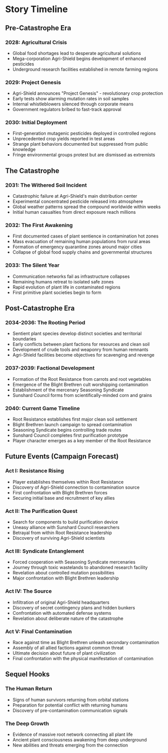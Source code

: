 # Story Timeline

## Pre-Catastrophe Era

### 2028: Agricultural Crisis
- Global food shortages lead to desperate agricultural solutions
- Mega-corporation Agri-Shield begins development of enhanced pesticides
- Underground research facilities established in remote farming regions

### 2029: Project Genesis
- Agri-Shield announces "Project Genesis" - revolutionary crop protection
- Early tests show alarming mutation rates in soil samples
- Internal whistleblowers silenced through corporate means
- Government regulators bribed to fast-track approval

### 2030: Initial Deployment
- First-generation mutagenic pesticides deployed in controlled regions
- Unprecedented crop yields reported in test areas
- Strange plant behaviors documented but suppressed from public knowledge
- Fringe environmental groups protest but are dismissed as extremists

## The Catastrophe

### 2031: The Withered Soil Incident
- Catastrophic failure at Agri-Shield's main distribution center
- Experimental concentrated pesticide released into atmosphere
- Global weather patterns spread the compound worldwide within weeks
- Initial human casualties from direct exposure reach millions

### 2032: The First Awakening
- First documented cases of plant sentience in contamination hot zones
- Mass evacuation of remaining human populations from rural areas
- Formation of emergency quarantine zones around major cities
- Collapse of global food supply chains and governmental structures

### 2033: The Silent Year
- Communication networks fail as infrastructure collapses
- Remaining humans retreat to isolated safe zones
- Rapid evolution of plant life in contaminated regions
- First primitive plant societies begin to form

## Post-Catastrophe Era

### 2034-2036: The Rooting Period
- Sentient plant species develop distinct societies and territorial boundaries
- Early conflicts between plant factions for resources and clean soil
- Development of crude tools and weaponry from human remnants
- Agri-Shield facilities become objectives for scavenging and revenge

### 2037-2039: Factional Development
- Formation of the Root Resistance from carrots and root vegetables
- Emergence of the Blight Brethren cult worshipping contamination
- Establishment of the mercenary Seasoning Syndicate
- Sunshard Council forms from scientifically-minded corn and grains

### 2040: Current Game Timeline
- Root Resistance establishes first major clean soil settlement
- Blight Brethren launch campaign to spread contamination
- Seasoning Syndicate begins controlling trade routes
- Sunshard Council completes first purification prototype
- Player character emerges as a key member of the Root Resistance

## Future Events (Campaign Forecast)

### Act I: Resistance Rising
- Player establishes themselves within Root Resistance
- Discovery of Agri-Shield connection to contamination source
- First confrontation with Blight Brethren forces
- Securing initial base and recruitment of key allies

### Act II: The Purification Quest
- Search for components to build purification device
- Uneasy alliance with Sunshard Council researchers
- Betrayal from within Root Resistance leadership
- Discovery of surviving Agri-Shield scientists

### Act III: Syndicate Entanglement
- Forced cooperation with Seasoning Syndicate mercenaries
- Journey through toxic wastelands to abandoned research facility
- Revelation about controlled mutation possibilities
- Major confrontation with Blight Brethren leadership

### Act IV: The Source
- Infiltration of original Agri-Shield headquarters
- Discovery of secret contingency plans and hidden bunkers
- Confrontation with automated defense systems
- Revelation about deliberate nature of the catastrophe

### Act V: Final Contamination
- Race against time as Blight Brethren unleash secondary contamination
- Assembly of all allied factions against common threat
- Ultimate decision about future of plant civilization
- Final confrontation with the physical manifestation of contamination

## Sequel Hooks

### The Human Return
- Signs of human survivors returning from orbital stations
- Preparation for potential conflict with returning humans
- Discovery of pre-contamination communication signals

### The Deep Growth
- Evidence of massive root network connecting all plant life
- Ancient plant consciousness awakening from deep underground
- New abilities and threats emerging from the connection